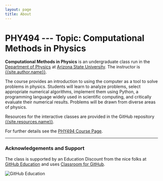 ```yaml
---
layout: page
title: About
---
```


# PHY494 --- Topic: Computational Methods in Physics

**Computational Methods in Physics** is an undergraduate class run in
the [Department of Physics](http://physics.asu.edu) at [Arizona State
University](http://asu.edu). The instructor is
[{{site.author.name}}]({{site.author.url}}).

The course provides an introduction to using the computer as a tool to
solve problems in physics. Students will learn to analyze problems,
select appropriate numerical algorithms, implement them using Python,
a programming language widely used in scientific computing, and
critically evaluate their numerical results. Problems will be drawn
from diverse areas of physics.

Resources for the interactive classes are provided in the GitHub
repository [{{site.resources.name}}]({{site.resources.url}}).

For further details see the [PHY494 Course Page]({{site.course.url}}).

------------------------------------------------------------

### Acknowledgements and Support

The class is supported by an Education Discount from the nice folks at
[GitHub Education](https://education.github.com/) and uses
[Classroom for GitHub](https://classroom.github.com/).

![GitHub Education](https://dwa5x7aod66zk.cloudfront.net/assets/labtocat-0bb6a395e2d142d0713e3e34bff9f446.png)
